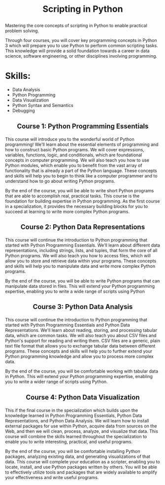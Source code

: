 <h1>
<p align = "center">
  Scripting in Python 
</p>
</h1>

Mastering the core concepts of scripting in Python to enable practical problem solving.

Through four courses, you will cover key programming concepts in Python 3 which will prepare you to use Python to perform common scripting tasks.  This knowledge will provide a solid foundation towards a career in data science, software engineering, or other disciplines involving programming.

# Skills:

  - Data Analysis
  - Python Programming
  - Data Visualization
  - Python Syntax and Semantics
  - Debugging

<h2>
<p align = "center">
  Course 1: Python Programming Essentials
 </p>
 </h2>
 
This course will introduce you to the wonderful world of Python programming!  We'll learn about the essential elements of programming and how to construct basic Python programs. We will cover expressions, variables, functions, logic, and conditionals, which are foundational concepts in computer programming. We will also teach you how to use Python modules, which enable you to benefit from the vast array of functionality that is already a part of the Python language. These concepts and skills will help you to begin to think like a computer programmer and to understand how to go about writing Python programs.

By the end of the course, you will be able to write short Python programs that are able to accomplish real, practical tasks. This course is the foundation for building expertise in Python programming. As the first course in a specialization, it provides the necessary building blocks for you to succeed at learning to write more complex Python programs.

<h2>
<p align = "center">
  Course 2: Python Data Representations
 </p>
 </h2>
 
This course will continue the introduction to Python programming that started with Python Programming Essentials.  We'll learn about different data representations, including strings, lists, and tuples, that form the core of all Python programs.  We will also teach you how to access files, which will allow you to store and retrieve data within your programs. These concepts and skills will help you to manipulate data and write more complex Python programs.

By the end of the course, you will be able to write Python programs that can manipulate data stored in files.  This will extend your Python programming expertise, enabling you to write a wide range of scripts using Python

<h2>
<p align = "center">
  Course 3: Python Data Analysis
 </p>
 </h2>
 
This course will continue the introduction to Python programming that started with Python Programming Essentials and Python Data Representations.  We'll learn about reading, storing, and processing tabular data, which are common tasks.  We will also teach you about CSV files and Python's support for reading and writing them.  CSV files are a generic, plain text file format that allows you to exchange tabular data between different programs. These concepts and skills will help you to further extend your Python programming knowledge and allow you to process more complex data.

By the end of the course, you will be comfortable working with tabular data in Python. This will extend your Python programming expertise, enabling you to write a wider range of scripts using Python.
 
 <h2>
<p align = "center">
  Course 4: Python Data Visualization
 </p>
 </h2>

 This if the final course in the specialization which builds upon the knowledge learned in Python Programming Essentials, Python Data Representations, and Python Data Analysis.  We will learn how to install external packages for use within Python, acquire data from sources on the Web, and then we will clean, process, analyze, and visualize that data. This course will combine the skills learned throughout the specialization to enable you to write interesting, practical, and useful programs.

By the end of the course, you will be comfortable installing Python packages, analyzing existing data, and generating visualizations of that data.  This course will complete your education as a scripter, enabling you to locate, install, and use Python packages written by others. You will be able to effectively utilize tools and packages that are widely available to amplify your effectiveness and write useful programs.
